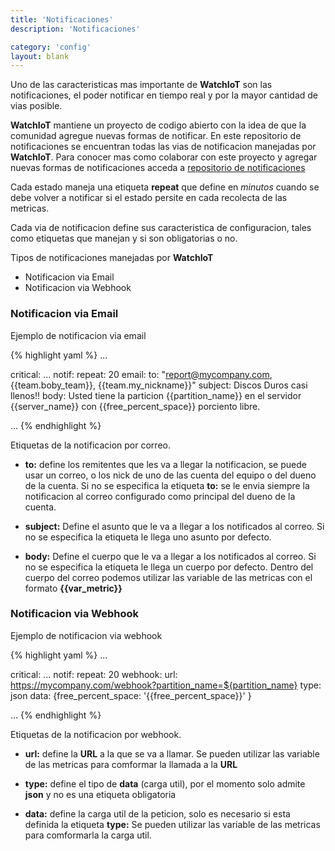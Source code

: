 ```yaml
---
title: 'Notificaciones'
description: 'Notificaciones'

category: 'config'
layout: blank
---
```


Uno de las caracteristicas mas importante de **WatchIoT** son las notificaciones, el poder notificar en tiempo real y
por la mayor cantidad de vias posible.

**WatchIoT** mantiene un proyecto de codigo abierto con la idea de que la comunidad agregue nuevas
formas de notificar. En este repositorio de notificaciones se encuentran todas las vias de notificacion
manejadas por **WatchIoT**. Para conocer mas como colaborar con este proyecto y agregar nuevas formas de notificaciones
acceda a [repositorio de notificaciones](#/notif-repo/)

Cada estado maneja una etiqueta **repeat** que define en *minutos* cuando se debe volver a notificar si el estado persite
en cada recolecta de las metricas.

Cada via de notificacion define sus caracteristica de configuracion, tales como etiquetas que manejan y si son obligatorias
o no.

Tipos de notificaciones manejadas por **WatchIoT**

 * Notificacion via Email
 * Notificacion via Webhook

### Notificacion via Email

Ejemplo de notificacion via email

{% highlight yaml %}
...

critical:
    ...
    notif:
        repeat: 20
        email:
            to: "report@mycompany.com, {{team.boby_team}}, {{team.my_nickname}}"
            subject: Discos Duros casi llenos!!
            body: Usted tiene la particion {{partition_name}} en el servidor {{server_name}} con
                  {{free_percent_space}} porciento libre.

...
{% endhighlight %}

Etiquetas de la notificacion por correo.

* **to:** define los remitentes que les va a llegar la notificacion, se puede usar un correo, o los nick de uno de las
cuenta del equipo o del dueno de la cuenta. Si no se especifica la etiqueta **to:** se le envia siempre la notificacion
al correo configurado como principal del dueno de la cuenta.

* **subject:** Define el asunto que le va a llegar a los notificados al correo. Si no se especifica la etiqueta le llega
uno asunto por defecto.

* **body:** Define el cuerpo que le va a llegar a los notificados al correo. Si no se especifica la etiqueta le llega un
cuerpo por defecto. Dentro del cuerpo del correo podemos utilizar las variable de las metricas con el formato
**{{var_metric}}**

### Notificacion via Webhook

Ejemplo de notificacion via webhook

{% highlight yaml %}
...

critical:
    ...
    notif:
        repeat: 20
        webhook:
             url: https://mycompany.com/webhook?partition_name=${partition_name}
             type: json
             data: {free_percent_space: '{{free_percent_space}}' }

...
{% endhighlight %}

Etiquetas de la notificacion por webhook.

* **url:** define la **URL** a la que se va a llamar. Se pueden utilizar las variable de las metricas para comformar
la llamada a la **URL**

* **type:** define el tipo de **data** (carga util), por el momento solo admite **json** y no es una etiqueta obligatoria

* **data:** define la carga util de la peticion, solo es necesario si esta definida la etiqueta **type:** Se pueden utilizar
las variable de las metricas para comformarla la carga util.